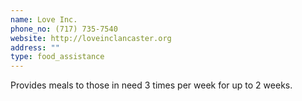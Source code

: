 ```yaml
---
name: Love Inc.
phone_no: (717) 735-7540
website: http://loveinclancaster.org
address: ""
type: food_assistance
---
```


Provides meals to those in need 3 times per week for up to 2 weeks.